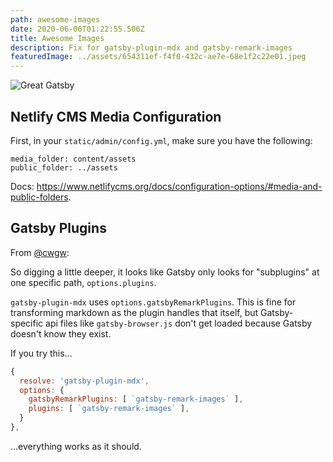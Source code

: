 ```yaml
---
path: awesome-images
date: 2020-06-06T01:22:55.506Z
title: Awesome Images
description: Fix for gatsby-plugin-mdx and gatsby-remark-images
featuredImage: ../assets/654311ef-f4f0-432c-ae7e-68e1f2c22e01.jpeg
---
```

![Great Gatsby](/../assets/great2.jpg "Great Gatsby")

## Netlify CMS Media Configuration

First, in your `static/admin/config.yml`, make sure you have the following:

```
media_folder: content/assets
public_folder: ../assets
```

Docs: https://www.netlifycms.org/docs/configuration-options/#media-and-public-folders.

## Gatsby Plugins

From [@cwgw](https://github.com/cwgw):

So digging a little deeper, it looks like Gatsby only looks for "subplugins" at one specific path, `options.plugins`.

`gatsby-plugin-mdx` uses `options.gatsbyRemarkPlugins`. This is fine for transforming markdown as the plugin handles that itself, but Gatsby-specific api files like `gatsby-browser.js` don't get loaded because Gatsby doesn't know they exist.

If you try this…

```javascript
{
  resolve: 'gatsby-plugin-mdx',
  options: {
    gatsbyRemarkPlugins: [ `gatsby-remark-images` ],
    plugins: [ `gatsby-remark-images` ],
  }
},
```

…everything works as it should.
